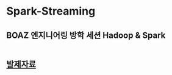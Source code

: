 # Spark-Streaming

<h2> BOAZ 엔지니어링 방학 세션 Hadoop & Spark

<br>
<br>

[발제자료](https://yrshin.notion.site)
